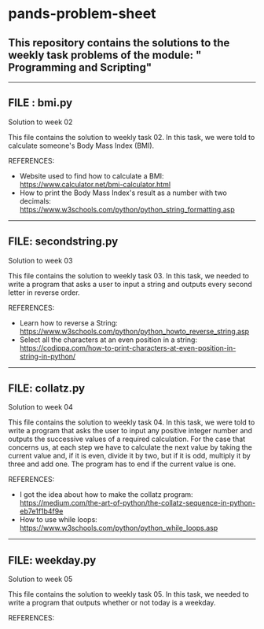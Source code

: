 # pands-problem-sheet


## This repository contains the solutions to the weekly task problems of the module: " Programming and Scripting"


-----------

## FILE : bmi.py 


Solution to week 02

This file contains the solution to weekly task 02. In this task, we were told to calculate someone's Body Mass Index (BMI).

REFERENCES:
- Website used to find how to calculate a BMI: https://www.calculator.net/bmi-calculator.html
- How to print the Body Mass Index's result as a number with two decimals: https://www.w3schools.com/python/python_string_formatting.asp 


-----------

## FILE: secondstring.py


Solution to week 03

This file contains the solution to weekly task 03. In this task, we needed to write a program that asks a user to input a string and outputs every second letter in reverse order. 

REFERENCES:
- Learn how to reverse a String: https://www.w3schools.com/python/python_howto_reverse_string.asp
- Select all the characters at an even position in a string: https://codippa.com/how-to-print-characters-at-even-position-in-string-in-python/


-----------

## FILE: collatz.py


Solution to week 04

 This file contains the solution to weekly task 04. In this task, we were told to write a program that asks the user to input any positive integer number and outputs the successive values of a required calculation. For the case that concerns us, at each step we have to calculate the next value by taking the current value and, if it is even, divide it by two, but if it is odd, multiply it by three and add one. The program has to end if the current value is one.

REFERENCES:
- I got the idea about how to make the collatz program: https://medium.com/the-art-of-python/the-collatz-sequence-in-python-eb7e1f1b4f9e
- How to use while loops: https://www.w3schools.com/python/python_while_loops.asp 


-----------

## FILE: weekday.py


Solution to week 05

This file contains the solution to weekly task 05. In this task, we needed to write a program that outputs whether or not today is a weekday.

REFERENCES:


